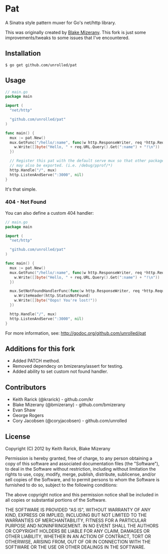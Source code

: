 # Pat
 A Sinatra style pattern muxer for Go's net/http library.

This was originally created by [Blake Mizerany](https://github.com/bmizerany). This fork is just some improvements/tweaks to some issues that I've encountered.

## Installation

	$ go get github.com/unrolled/pat

## Usage

~~~ go
// main.go
package main

import (
  "net/http"

  "github.com/unrolled/pat"
)

func main() {
  mux := pat.New()
  mux.GetFunc("/hello/:name", func(w http.ResponseWriter, req *http.Request) {
    w.Write([]byte("Hello, " + req.URL.Query().Get(":name") + "!\n"))
  })

  // Register this pat with the default serve mux so that other packages
  // may also be exported. (i.e. /debug/pprof/*)
  http.Handle("/", mux)
  http.ListenAndServe(":3000", nil)
}
~~~

It's that simple.

### 404 - Not Found

You can also define a custom 404 handler:

~~~ go
// main.go
package main

import (
  "net/http"

  "github.com/unrolled/pat"
)

func main() {
  mux := pat.New()
  mux.GetFunc("/hello/:name", func(w http.ResponseWriter, req *http.Request) {
    w.Write([]byte("Hello, " + req.URL.Query().Get(":name") + "!\n"))
  })

  mux.SetNotFoundHandlerFunc(func(w http.ResponseWriter, req *http.Request) {
    w.WriteHeader(http.StatusNotFound)
    w.Write([]byte("Oops! You're lost!"))
  })

  http.Handle("/", mux)
  http.ListenAndServe(":3000", nil)
}
~~~

For more information, see:
http://godoc.org/github.com/unrolled/pat

## Additions for this fork

- Added PATCH method.
- Removed dependecy on bmizerany/assert for testing.
- Added ability to set custom not found handler.

## Contributors

* Keith Rarick (@krarick) - github.com/kr
* Blake Mizerany (@bmizerany) - github.com/bmizerany
* Evan Shaw
* George Rogers
* Cory Jacobsen (@coryjacobsen) - github.com/unrolled

## License

Copyright (C) 2012 by Keith Rarick, Blake Mizerany

Permission is hereby granted, free of charge, to any person obtaining a copy
of this software and associated documentation files (the "Software"), to deal
in the Software without restriction, including without limitation the rights
to use, copy, modify, merge, publish, distribute, sublicense, and/or sell
copies of the Software, and to permit persons to whom the Software is
furnished to do so, subject to the following conditions:

The above copyright notice and this permission notice shall be included in
all copies or substantial portions of the Software.

THE SOFTWARE IS PROVIDED "AS IS", WITHOUT WARRANTY OF ANY KIND, EXPRESS OR
IMPLIED, INCLUDING BUT NOT LIMITED TO THE WARRANTIES OF MERCHANTABILITY,
FITNESS FOR A PARTICULAR PURPOSE AND NONINFRINGEMENT. IN NO EVENT SHALL THE
AUTHORS OR COPYRIGHT HOLDERS BE LIABLE FOR ANY CLAIM, DAMAGES OR OTHER
LIABILITY, WHETHER IN AN ACTION OF CONTRACT, TORT OR OTHERWISE, ARISING FROM,
OUT OF OR IN CONNECTION WITH THE SOFTWARE OR THE USE OR OTHER DEALINGS IN
THE SOFTWARE.
